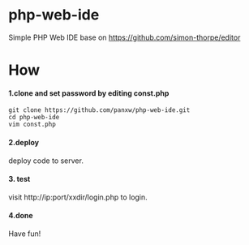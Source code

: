 # php-web-ide
Simple PHP Web IDE base on https://github.com/simon-thorpe/editor

# How
#### 1.clone and set password by editing const.php

```
git clone https://github.com/panxw/php-web-ide.git
cd php-web-ide
vim const.php
```

#### 2.deploy
deploy code to server.

#### 3. test
visit http://ip:port/xxdir/login.php to login.

#### 4.done
Have fun!
